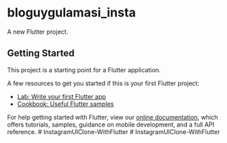 # bloguygulamasi_insta

A new Flutter project.

## Getting Started

This project is a starting point for a Flutter application.

A few resources to get you started if this is your first Flutter project:

- [Lab: Write your first Flutter app](https://flutter.dev/docs/get-started/codelab)
- [Cookbook: Useful Flutter samples](https://flutter.dev/docs/cookbook)

For help getting started with Flutter, view our
[online documentation](https://flutter.dev/docs), which offers tutorials,
samples, guidance on mobile development, and a full API reference.
#   I n s t a g r a m U I C l o n e - W i t h F l u t t e r  
 #   I n s t a g r a m U I C l o n e - W i t h F l u t t e r  
 